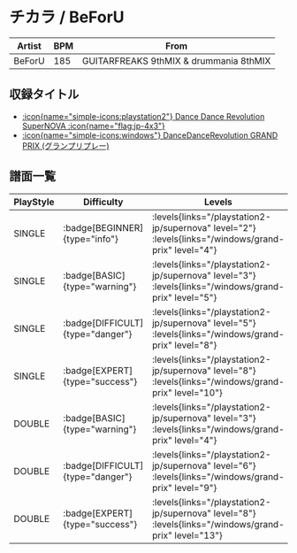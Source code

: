 # チカラ / BeForU

|Artist|BPM|From|
|------|---|----|
|BeForU|185|GUITARFREAKS 9thMIX & drummania 8thMIX|

## 収録タイトル

- [:icon{name="simple-icons:playstation2"} Dance Dance Revolution SuperNOVA :icon{name="flag:jp-4x3"}](/playstation2-jp/supernova)
- [:icon{name="simple-icons:windows"} DanceDanceRevolution GRAND PRIX (グランプリプレー)](/windows/grand-prix)

## 譜面一覧

|PlayStyle|Difficulty|Levels|Notes|Movie|
|---------|----------|------|-----|-----|
|SINGLE| :badge[BEGINNER]{type="info"}| :levels{links="/playstation2-jp/supernova" level="2"} :levels{links="/windows/grand-prix" level="4"}|115/0||
|SINGLE| :badge[BASIC]{type="warning"}| :levels{links="/playstation2-jp/supernova" level="3"} :levels{links="/windows/grand-prix" level="5"}|149/0||
|SINGLE| :badge[DIFFICULT]{type="danger"}| :levels{links="/playstation2-jp/supernova" level="5"} :levels{links="/windows/grand-prix" level="8"}|269/8||
|SINGLE| :badge[EXPERT]{type="success"}| :levels{links="/playstation2-jp/supernova" level="8"} :levels{links="/windows/grand-prix" level="10"}|367/1||
|DOUBLE| :badge[BASIC]{type="warning"}| :levels{links="/playstation2-jp/supernova" level="3"} :levels{links="/windows/grand-prix" level="4"}|161/0||
|DOUBLE| :badge[DIFFICULT]{type="danger"}| :levels{links="/playstation2-jp/supernova" level="6"} :levels{links="/windows/grand-prix" level="9"}|269/16||
|DOUBLE| :badge[EXPERT]{type="success"}| :levels{links="/playstation2-jp/supernova" level="8"} :levels{links="/windows/grand-prix" level="13"}|384/0||
